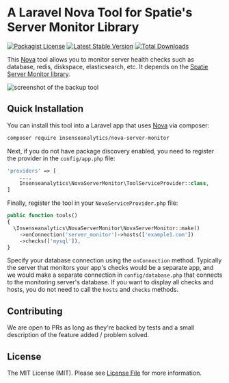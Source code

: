 # A Laravel Nova Tool for Spatie's Server Monitor Library

[![Packagist License](https://poser.pugx.org/insenseanalytics/nova-server-monitor/license.png)](http://choosealicense.com/licenses/mit/)
[![Latest Stable Version](https://poser.pugx.org/insenseanalytics/nova-server-monitor/version.png)](https://packagist.org/packages/insenseanalytics/nova-server-monitor)
[![Total Downloads](https://poser.pugx.org/insenseanalytics/nova-server-monitor/d/total.png)](https://packagist.org/packages/insenseanalytics/nova-server-monitor)

This [Nova](https://nova.laravel.com) tool allows you to monitor server health checks such as database, redis, diskspace, elasticsearch, etc. It depends on the [Spatie Server Monitor library](https://github.com/spatie/laravel-server-monitor).

<img alt="screenshot of the backup tool" src="https://s3.ap-south-1.amazonaws.com/insense-assets/nova-server-monitor-2.png" />

## Quick Installation
You can install this tool into a Laravel app that uses [Nova](https://nova.laravel.com) via composer:

```bash
composer require insenseanalytics/nova-server-monitor
```

Next, if you do not have package discovery enabled, you need to register the provider in the `config/app.php` file:
```php
'providers' => [
    ...,
    Insenseanalytics\NovaServerMonitor\ToolServiceProvider::class,
]
```

Finally, register the tool in your `NovaServiceProvider.php` file:
```php
public function tools()
{
  \Insenseanalytics\NovaServerMonitor\NovaServerMonitor::make()
    ->onConnection('server_monitor')->hosts(['example1.com'])
    ->checks(['mysql']),
}
```

Specify your database connection using the `onConnection` method. Typically the server that monitors your app's checks would be a separate app, and we would make a separate connection in `config/database.php` that connects to the monitoring server's database. If you want to display all checks and hosts, you do not need to call the `hosts` and `checks` methods.

## Contributing
We are open to PRs as long as they're backed by tests and a small description of the feature added / problem solved.

## License

The MIT License (MIT). Please see [License File](LICENSE.txt) for more information.
